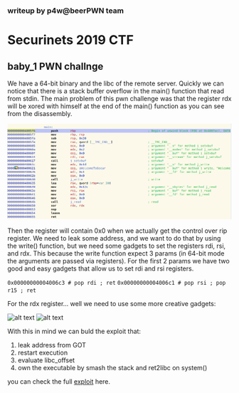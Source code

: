 ### writeup by p4w@beerPWN team

# Securinets 2019 CTF
## baby_1 PWN challnge


We have a 64-bit binary and the libc of the remote server.
Quickly we can notice that there is a stack buffer overflow in the main() function that read from stdin.
The main problem of this pwn challenge was that the register rdx will be xored with himself at the end of the main() function as you can see from the disassembly.

![alt text](main_xor.png)

Then the register will contain 0x0 when we actually get the control over rip register.
We need to leak some address, and we want to do that by using the write() function, but we need some gadgets to set the registers rdi, rsi, and rdx.
This because the write function expect 3 params (in 64-bit mode the arguments are passed via registers).
For the first 2 params we have two good and easy gadgets that allow us to set rdi and rsi registers.

```0x00000000004006c3 # pop rdi ; ret```
```0x00000000004006c1 # pop rsi ; pop r15 ; ret```

For the rdx register... well we need to use some more creative gadgets:

![alt text](pops_gdt.png)
![alt text](gadget_mov_call.png)

With this in mind we can buld the exploit that:
1) leak address from GOT
2) restart execution
3) evaluate libc_offset
4) own the executable by smash the stack and ret2libc on system()

you can check the full <a href="./exploit.py">exploit</a> here.